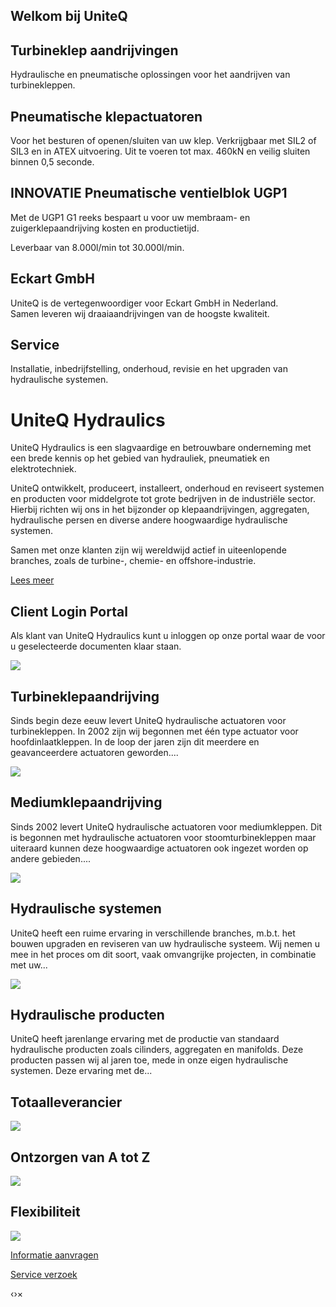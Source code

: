 ## Welkom bij UniteQ

## Turbineklep aandrijvingen

Hydraulische en pneumatische oplossingen voor het aandrijven van turbinekleppen.


## Pneumatische klepactuatoren

Voor het besturen of openen/sluiten van uw klep. Verkrijgbaar met SIL2 of SIL3 en in ATEX uitvoering. Uit te voeren tot max. 460kN en veilig sluiten binnen 0,5 seconde.

## INNOVATIE Pneumatische ventielblok UGP1

Met de UGP1 G1 reeks bespaart u voor uw membraam- en zuigerklepaandrijving kosten en productietijd.

Leverbaar van 8.000l/min tot 30.000l/min.


## Eckart GmbH

UniteQ is de vertegenwoordiger voor Eckart GmbH in Nederland. Samen leveren wij draaiaandrijvingen van de hoogste kwaliteit.

## Service

Installatie,
inbedrijfstelling, onderhoud, revisie en het upgraden van hydraulische
systemen.

# UniteQ Hydraulics

UniteQ Hydraulics is een slagvaardige en
betrouwbare onderneming met een brede kennis op het gebied van hydrauliek,
pneumatiek en elektrotechniek.

UniteQ ontwikkelt, produceert, installeert,
onderhoud en reviseert systemen en producten voor middelgrote tot grote
bedrijven in de industriële sector. Hierbij richten wij ons in het bijzonder op
klepaandrijvingen, aggregaten, hydraulische persen en diverse andere hoogwaardige
hydraulische systemen.

Samen met onze klanten zijn wij wereldwijd actief
in uiteenlopende branches, zoals de turbine-, chemie- en offshore-industrie.

[Lees meer](http://www.uniteq.nl/expertise)

## Client Login Portal


Als klant van UniteQ Hydraulics kunt u inloggen op onze portal waar de voor u geselecteerde documenten klaar staan.




![](https://www.uniteq.nl/images/filter/models/filter/home-block/1821.png)

## Turbineklepaandrijving

Sinds begin deze eeuw
levert UniteQ hydraulische actuatoren voor turbinekleppen. In 2002 zijn wij begonnen
met één type actuator voor hoofdinlaatkleppen. In de loop der jaren zijn dit
meerdere en geavanceerdere actuatoren geworden....

![](https://www.uniteq.nl/images/filter/models/filter/home-block/1845.png)

## Mediumklepaandrijving

Sinds 2002 levert UniteQ
hydraulische actuatoren voor mediumkleppen. Dit is begonnen met hydraulische
actuatoren voor stoomturbinekleppen maar uiteraard kunnen deze hoogwaardige actuatoren
ook ingezet worden op andere gebieden....

![](https://www.uniteq.nl/images/filter/models/filter/home-block/1843.png)

## Hydraulische systemen

UniteQ heeft een ruime
ervaring in verschillende branches, m.b.t. het bouwen upgraden en reviseren van
uw hydraulische systeem. Wij nemen u mee in het proces om dit soort, vaak omvangrijke
projecten, in combinatie met uw...

![](https://www.uniteq.nl/images/filter/models/filter/home-block/1842.png)

## Hydraulische producten

UniteQ heeft jarenlange ervaring
met de productie van standaard hydraulische producten zoals cilinders, aggregaten
en manifolds. Deze producten passen wij al jaren toe, mede in onze eigen hydraulische
systemen. Deze ervaring met de...

## Totaalleverancier

![](https://www.uniteq.nl/images/post/models/post/usp-block/2461.png)

## Ontzorgen van A tot Z

![](https://www.uniteq.nl/images/post/models/post/usp-block/2463.png)

## Flexibiliteit

![](https://www.uniteq.nl/images/post/models/post/usp-block/2462.png)

[Informatie aanvragen](https://www.uniteq.nl/informatie-aanvragen)

[Service verzoek](https://www.uniteq.nl/service-verzoek)

‹›×